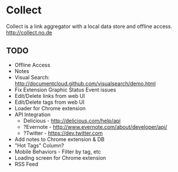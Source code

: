 Collect
=================
Collect is a link aggregator with a local data store and offline access. 
http://collect.no.de

TODO
----------
* Offline Access
* Notes
* Visual Search: http://documentcloud.github.com/visualsearch/demo.html
* Fix Extension Graphic Status Event issues
* Edit/Delete links from web UI
* Edit/Delete tags from web UI
* Loader for Chrome extension
* API Integration
    * Delicious - http://delicious.com/help/api 
    * ?Evernote - http://www.evernote.com/about/developer/api/
    * ?Twitter - https://dev.twitter.com 
* Add notes to Chrome extension & DB
* "Hot Tags" Column?
* Mobile Behaviors - Filter by tag, etc
* Loading screen for Chrome extension
* RSS Feed

